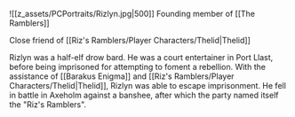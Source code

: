 ![[z_assets/PCPortraits/Rizlyn.jpg|500]]
Founding member of [[The Ramblers]]

Close friend of [[Riz's Ramblers/Player Characters/Thelid|Thelid]]

Rizlyn was a half-elf drow bard. He was a court entertainer in Port Llast, before being imprisoned for attempting to foment a rebellion. With the assistance of [[Barakus Enigma]] and [[Riz's Ramblers/Player Characters/Thelid|Thelid]], Rizlyn was able to escape imprisonment. He fell in battle in Axeholm against a banshee, after which the party named itself the "Riz's Ramblers".